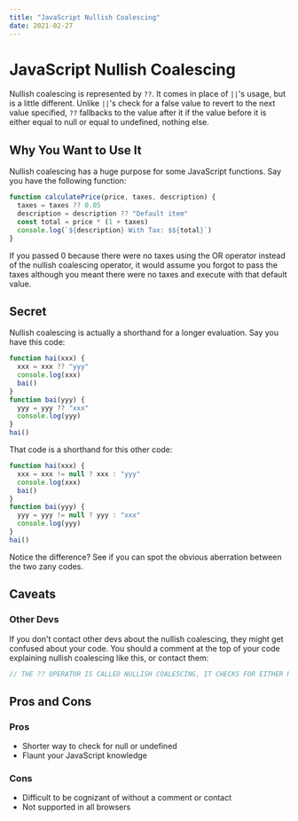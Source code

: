 ```yaml
---
title: "JavaScript Nullish Coalescing"
date: 2021-02-27
---
```


# JavaScript Nullish Coalescing

Nullish coalescing is represented by `??`. It comes in place of `||`'s usage, but is a little different. Unlike `||`'s check for a false value to revert to the next value specified, `??` fallbacks to the value after it if the value before it is either equal to null or equal to undefined, nothing else.

## Why You Want to Use It

Nullish coalescing has a huge purpose for some JavaScript functions. Say you have the following function:

```javascript
function calculatePrice(price, taxes, description) {
  taxes = taxes ?? 0.05
  description = description ?? "Default item"
  const total = price * (1 + taxes)
  console.log(`${description} With Tax: $${total}`)
}
```

If you passed 0 because there were no taxes using the OR operator instead of the nullish coalescing operator, it would assume you forgot to pass the taxes although you meant there were no taxes and execute with that default value.

## Secret

Nullish coalescing is actually a shorthand for a longer evaluation. Say you have this code:

```javascript
function hai(xxx) {
  xxx = xxx ?? "yyy"
  console.log(xxx)
  bai()
}
function bai(yyy) {
  yyy = yyy ?? "xxx"
  console.log(yyy)
}
hai()
```

That code is a shorthand for this other code:

```javascript
function hai(xxx) {
  xxx = xxx != null ? xxx : "yyy"
  console.log(xxx)
  bai()
}
function bai(yyy) {
  yyy = yyy != null ? yyy : "xxx"
  console.log(yyy)
}
hai()
```

Notice the difference? See if you can spot the obvious aberration between the two zany codes.

## Caveats

### Other Devs

If you don't contact other devs about the nullish coalescing, they might get confused about your code. You should a comment at the top of your code explaining nullish coalescing like this, or contact them:

```javascript
// THE ?? OPERATOR IS CALLED NULLISH COALESCING, IT CHECKS FOR EITHER NULL OR UNDEFINED ON THE EXPRESSION BEFORE AND IF THAT CHECK RETURNS TRUE, FALLS BACK TO THE EXPRESSION AFTER.
```

## Pros and Cons

### Pros

- Shorter way to check for null or undefined
- Flaunt your JavaScript knowledge

### Cons

- Difficult to be cognizant of without a comment or contact
- Not supported in all browsers
